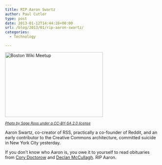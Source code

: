 ```yaml
---
title: RIP Aaron Swartz
author: Paul Cutler
type: post
date: 2013-01-12T14:44:28+00:00
url: /blog/2013/01/rip-aaron-swartz/
categories:
  - Technology

---
```

[<img src="https://i1.wp.com/farm3.staticflickr.com/2432/3836262464_c7b786d244_n.jpg?resize=320%2C213" width="320" height="213" alt="Boston Wiki Meetup " data-recalc-dims="1" />][1]
  
_<small><a href="http://www.flickr.com/photos/ragesoss/">Photo by Sage Ross under a CC-BY-SA 2.0 license</a></small>_

Aaron Swartz, co-creator of RSS, practically a co-founder of Reddit, and an early contributor to the Creative Commons architecture, committed suicide in New York City yesterday.

If you don&#8217;t know who Aaron is, you owe it to yourself to read obituaries from [Cory Doctorow][2] and [Declan McCullagh][3]. RIP Aaron.

 [1]: http://www.flickr.com/photos/ragesoss/3836262464/ "Boston Wiki Meetup  by ragesoss, on Flickr"
 [2]: http://boingboing.net/2013/01/12/rip-aaron-swartz.html
 [3]: https://plus.google.com/112961607570158342254/posts/edAvW1upQRa